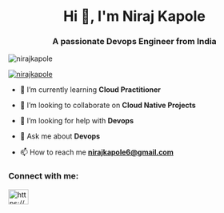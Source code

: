 <h1 align="center">Hi 👋, I'm Niraj Kapole</h1>
<h3 align="center">A passionate Devops Engineer from India</h3>

<p align="left"> <img src="https://komarev.com/ghpvc/?username=nirajkapole&label=Profile%20views&color=0e75b6&style=flat" alt="nirajkapole" /> </p>

<p align="left"> <a href="https://github.com/ryo-ma/github-profile-trophy"><img src="https://github-profile-trophy.vercel.app/?username=nirajkapole" alt="nirajkapole" /></a> </p>

- 🌱 I’m currently learning **Cloud Practitioner**

- 👯 I’m looking to collaborate on **Cloud Native Projects**

- 🤝 I’m looking for help with **Devops**

- 💬 Ask me about **Devops**

- 📫 How to reach me **nirajkapole6@gmail.com**

<h3 align="left">Connect with me:</h3>
<p align="left">
<a href="https://linkedin.com/in/https://www.linkedin.com/in/nirajkapole18/" target="blank"><img align="center" src="https://raw.githubusercontent.com/rahuldkjain/github-profile-readme-generator/master/src/images/icons/Social/linked-in-alt.svg" alt="https://www.linkedin.com/in/nirajkapole18/" height="30" width="40" /></a>
</p>


